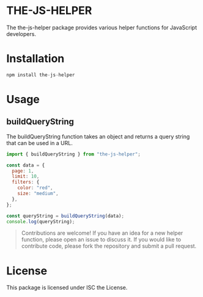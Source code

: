 # THE-JS-HELPER

The the-js-helper package provides various helper functions for JavaScript developers.

# Installation

```javascript
npm install the-js-helper
```

# Usage

## buildQueryString

The buildQueryString function takes an object and returns a query string that can be used in a URL.

```javascript
import { buildQueryString } from "the-js-helper";
```

```javascript
const data = {
  page: 1,
  limit: 10,
  filters: {
    color: "red",
    size: "medium",
  },
};
```

```javascript
const queryString = buildQueryString(data);
console.log(queryString);
```

> Contributions are welcome! If you have an idea for a new helper function, please open an issue to discuss it. If you would like to contribute code, please fork the repository and submit a pull request.

# License

This package is licensed under ISC the License.
